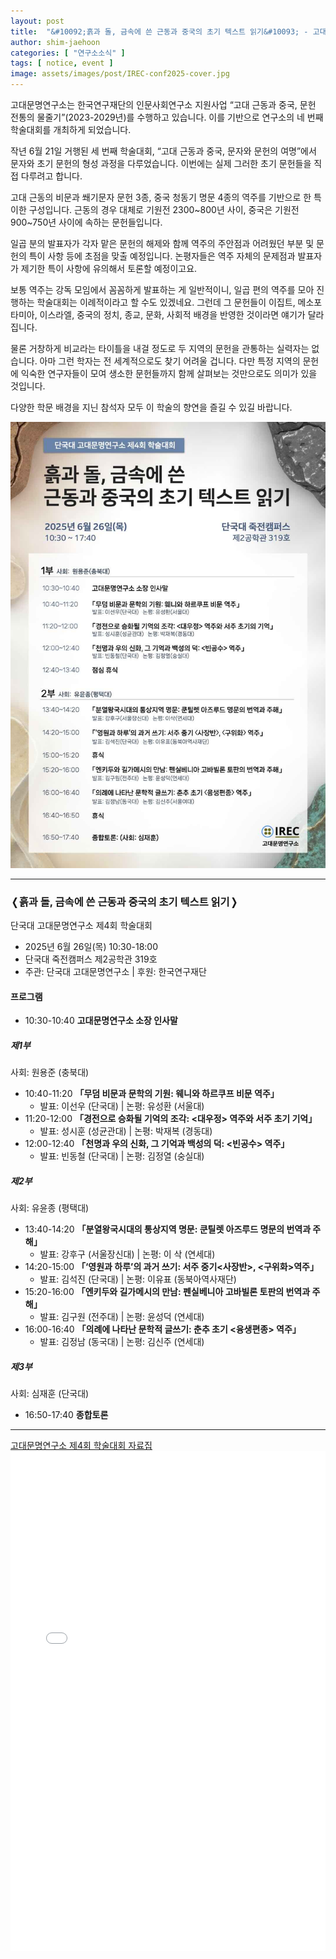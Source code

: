 ```yaml
---
layout: post
title:  "&#10092;흙과 돌, 금속에 쓴 근동과 중국의 초기 텍스트 읽기&#10093; - 고대문명연구소 제4회 학술대회"
author: shim-jaehoon
categories: [ "연구소소식" ] 
tags: [ notice, event ] 
image: assets/images/post/IREC-conf2025-cover.jpg
---
```


고대문명연구소는 한국연구재단의 인문사회연구소 지원사업 “고대 근동과 중국, 문헌 전통의 물줄기”(2023-2029년)를 수행하고 있습니다. 이를 기반으로 연구소의 네 번째 학술대회를 개최하게 되었습니다.

작년 6월 21일 거행된 세 번째 학술대회, “고대 근동과 중국, 문자와 문헌의 여명”에서 문자와 초기 문헌의 형성 과정을 다루었습니다. 이번에는 실제 그러한 초기 문헌들을 직접 다루려고 합니다.

고대 근동의 비문과 쐐기문자 문헌 3종, 중국 청동기 명문 4종의 역주를 기반으로 한 특이한 구성입니다. 근동의 경우 대체로 기원전 2300~800년 사이, 중국은 기원전 900~750년 사이에 속하는 문헌들입니다.

일곱 분의 발표자가 각자 맡은 문헌의 해제와 함께 역주의 주안점과 어려웠던 부분 및 문헌의 특이 사항 등에 초점을 맞출 예정입니다. 논평자들은 역주 자체의 문제점과 발표자가 제기한 특이 사항에 유의해서 토론할 예정이고요.

보통 역주는 강독 모임에서 꼼꼼하게 발표하는 게 일반적이니, 일곱 편의 역주를 모아 진행하는 학술대회는 이례적이라고 할 수도 있겠네요. 그런데 그 문헌들이 이집트, 메소포타미아, 이스라엘, 중국의 정치, 종교, 문화, 사회적 배경을 반영한 것이라면 얘기가 달라집니다.

물론 거창하게 비교라는 타이틀을 내걸 정도로 두 지역의 문헌을 관통하는 실력자는 없습니다. 아마 그런 학자는 전 세계적으로도 찾기 어려울 겁니다. 다만 특정 지역의 문헌에 익숙한 연구자들이 모여 생소한 문헌들까지 함께 살펴보는 것만으로도 의미가 있을 것입니다.

다양한 학문 배경을 지닌 참석자 모두 이 학술의 향연을 즐길 수 있길 바랍니다.


![](/assets/images/post/IREC-conf2025-poster.jpg)


----


### &#10092;흙과 돌, 금속에 쓴 근동과 중국의 초기 텍스트 읽기&#10093;
단국대 고대문명연구소 제4회 학술대회

- 2025년 6월 26일(목) 10:30-18:00
- 단국대 죽전캠퍼스 제2공학관 319호
- 주관: 단국대 고대문명연구소 | 후원: 한국연구재단

#### 프로그램

* 10:30-10:40  __고대문명연구소 소장 인사말__

##### 제1부
사회: 원용준 (충북대)

* 10:40-11:20  __「무덤 비문과 문학의 기원: 웨니와 하르쿠프 비문 역주」__
  - 발표: 이선우 (단국대) | 논평: 유성환 (서울대)
* 11:20-12:00  __「경전으로 승화될 기억의 조각: <대우정> 역주와 서주 초기 기억」__
  - 발표: 성시훈 (성균관대)  | 논평: 박재복 (경동대)
* 12:00-12:40  __「천명과 우의 신화, 그 기억과 백성의 덕: <빈공수> 역주」__
  - 발표: 빈동철 (단국대)  | 논평: 김정열 (숭실대)

##### 제2부
사회: 유윤종 (평택대)

* 13:40-14:20  __「분열왕국시대의 통상지역 명문: 쿤틸렛 아즈루드 명문의 번역과 주해」__
  - 발표: 강후구 (서울장신대)  | 논평: 이 삭 (연세대)
* 14:20-15:00  __「‘영원과 하루’의 과거 쓰기: 서주 중기<사장반>, <구위화>역주」__
  - 발표: 김석진 (단국대) | 논평: 이유표 (동북아역사재단)
* 15:20-16:00  __「엔키두와 길가메시의 만남: 펜실베니아 고바빌론 토판의 번역과 주해」__
  - 발표: 김구원 (전주대)  | 논평: 윤성덕 (연세대)
* 16:00-16:40  __「의례에 나타난 문학적 글쓰기: 춘추 초기 <융생편종> 역주」__
  - 발표: 김정남 (동국대) | 논평: 김신주 (연세대) 

##### 제3부
사회: 심재훈 (단국대)

* 16:50-17:40  __종합토론__


----

<span class="muted"><a href="/assets/files/IREC-4th-conf20250626-proceedings.pdf" target="_blank">고대문명연구소 제4회 학술대회 자료집</a></span>
<br>
<object data="/assets/files/IREC-4th-conf20250626-proceedings.pdf" width="100%" height="800px" type='application/pdf'>
    <embed src="/assets/files/IREC-4th-conf20250626-proceedings.pdf" width="100%" height="800px" type='application/pdf'/>
</object>

<br><br>

